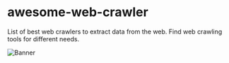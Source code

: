 # awesome-web-crawler
List of best web crawlers to extract data from the web. Find web crawling tools for different needs.

![Banner](./assets/banner.png)
